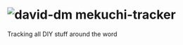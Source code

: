![david-dm](https://david-dm.org/apnerve/mekuchi-tracker.png)
mekuchi-tracker
===============

Tracking all DIY stuff around the word
